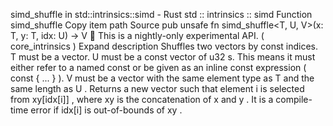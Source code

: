 simd_shuffle in std::intrinsics::simd - Rust
std
::
intrinsics
::
simd
Function
simd_shuffle
Copy item path
Source
pub unsafe fn simd_shuffle<T, U, V>(x: T, y: T, idx: U) -> V
🔬
This is a nightly-only experimental API. (
core_intrinsics
)
Expand description
Shuffles two vectors by const indices.
T
must be a vector.
U
must be a
const
vector of
u32
s. This means it must either refer to a named
const or be given as an inline const expression (
const { ... }
).
V
must be a vector with the same element type as
T
and the same length as
U
.
Returns a new vector such that element
i
is selected from
xy[idx[i]]
, where
xy
is the concatenation of
x
and
y
. It is a compile-time error if
idx[i]
is out-of-bounds
of
xy
.